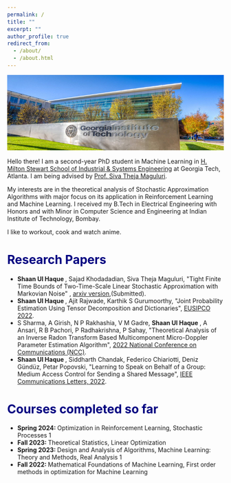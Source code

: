 ```yaml
---
permalink: /
title: ""
excerpt: ""
author_profile: true
redirect_from: 
  - /about/
  - /about.html
---
```


<img src="/images/GA_Tech.png" alt="hi" class="inline"/>

Hello there! I am a second-year PhD student in Machine Learning in [H. Milton Stewart School of Industrial & Systems Engineering](https://www.isye.gatech.edu/) at Georgia Tech, Atlanta. I am being advised by [Prof. Siva Theja Maguluri](https://sites.google.com/site/sivatheja/).

My interests are in the theoretical analysis of Stochastic Approximation Algorithms with major focus on its application in Reinforcement Learning and Machine Learning. I received my B.Tech in Electrical Engineering with Honors and with Minor in Computer Science and Engineering at Indian Institute of Technology, Bombay. 

I like to workout, cook and watch anime. 

# <span style="color:navy;">Research Papers</span>
* <b> Shaan Ul Haque </b>, Sajad Khodadadian, Siva Theja Maguluri, "Tight Finite Time Bounds of Two-Time-Scale Linear Stochastic Approximation with Markovian Noise" , [arxiv version](https://arxiv.org/abs/2401.00364),(Submitted). <br>
* <b> Shaan Ul Haque </b>, Ajit Rajwade, Karthik S Gurumoorthy, "Joint Probability Estimation Using Tensor Decomposition and Dictionaries", [EUSIPCO 2022](https://eurasip.org/Proceedings/Eusipco/Eusipco2022/pdfs/0002226.pdf).   <br>
* S Sharma, A Girish, N P Rakhashia, V M Gadre, <b> Shaan Ul Haque </b>, A Ansari, R B Pachori, P Radhakrishna, P Sahay, "Theoretical Analysis of an Inverse Radon Transform Based Multicomponent Micro-Doppler Parameter Estimation Algorithm", [2022 National Conference on Communications (NCC)](https://ieeexplore.ieee.org/abstract/document/9806802).  <br>
* <b> Shaan Ul Haque </b>, Siddharth Chandak, Federico Chiariotti, Deniz Gündüz, Petar Popovski, "Learning to Speak on Behalf of a Group: Medium Access Control for Sending a Shared Message", [IEEE Communications Letters, 2022](https://ieeexplore.ieee.org/abstract/document/9792282).  <br>

# <span style="color:navy;">Courses completed so far</span>
* <b> Spring 2024: </b>Optimization in Reinforcement Learning, Stochastic Processes 1 <br>
* <b> Fall 2023: </b>Theoretical Statistics, Linear Optimization <br>
* <b> Spring 2023: </b>Design and Analysis of Algorithms, Machine Learning: Theory and Methods, Real Analysis 1 <br>
* <b> Fall 2022: </b>Mathematical Foundations of Machine Learning, First order methods in optimization for Machine Learning <br>
